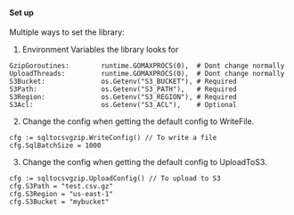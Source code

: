 ####  Set up

Multiple ways to set the library:

1. Environment Variables  the library looks for

```
GzipGoroutines:        runtime.GOMAXPROCS(0),  # Dont change normally
UploadThreads:         runtime.GOMAXPROCS(0),  # Dont change normally
S3Bucket:              os.Getenv("S3_BUCKET"), # Required
S3Path:                os.Getenv("S3_PATH"),   # Required
S3Region:              os.Getenv("S3_REGION"), # Required
S3Acl:                 os.Getenv("S3_ACL"),    # Optional
```

2. Change the config when getting the default config to WriteFile.

```
cfg := sqltocsvgzip.WriteConfig() // To write a file
cfg.SqlBatchSize = 1000
```

3. Change the config when getting the default config to UploadToS3.

```
cfg := sqltocsvgzip.UploadConfig() // To upload to S3
cfg.S3Path = "test.csv.gz"
cfg.S3Region = "us-east-1"
cfg.S3Bucket = "mybucket"
```
